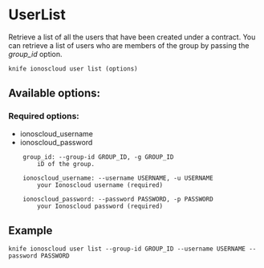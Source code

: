 # UserList

Retrieve a list of all the users that have been created under a contract. You can retrieve a list of users who are members of the group by passing the *group_id* option.

```text
knife ionoscloud user list (options)
```

## Available options:

### Required options:

* ionoscloud_username
* ionoscloud_password

```text
    group_id: --group-id GROUP_ID, -g GROUP_ID
        iD of the group.

    ionoscloud_username: --username USERNAME, -u USERNAME
        your Ionoscloud username (required)

    ionoscloud_password: --password PASSWORD, -p PASSWORD
        your Ionoscloud password (required)

```

## Example

```text
knife ionoscloud user list --group-id GROUP_ID --username USERNAME --password PASSWORD
```
